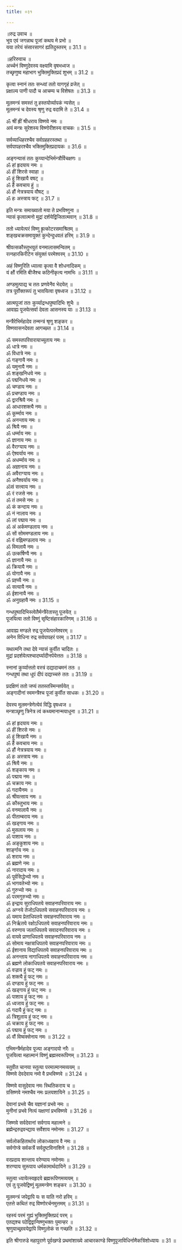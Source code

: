 ```yaml
---
title: ०३१

---
```

॥रुद्र उवाच ॥  
भूय एवं जगन्नाथ पूजां कथय मे प्रभो ॥  
यया तरेयं संसारसागरं ह्यतिदुस्तरम् ॥ 31.1 ॥  
  
॥हरिरुवाच ॥  
अर्च्चनं विष्णुदेवस्य वक्ष्यामि वृषभध्वज ॥  
तच्छृणुष्व महाभाग भुक्तिमुक्तिप्रदं शुभम् ॥ 31.2 ॥  
  
कृत्वा स्नानं ततः सन्ध्यां ततो यागगृहं व्रजेत् ॥  
प्रक्षाल्य पाणी पादौ च आचम्य च विशेषतः ॥ 31.3 ॥  
  
मूलमन्त्रं समस्तं तु हस्तयोर्व्यापकं न्यसेत् ॥  
मूलमन्त्रं च देवस्य श्रृणु रुद्र वदामि ते ॥ 31.4 ॥  
  
ॐ श्रीं ह्रीं श्रीधराय विष्णवे नमः ॥  
अयं मन्त्रः सुरेशस्य विष्णोरीशस्य वाचकः ॥ 31.5 ॥  
  
सर्वव्याधिहरश्चैव सर्वग्रहहरस्तथा ॥  
सर्वपापहरश्चैव भक्तिमुक्तिप्रदायकः ॥ 31.6 ॥  
  
अङ्गन्यासं ततः कुय्यान्देभिर्मन्त्रौर्विचक्षणः ॥  
ॐ हां हृदयाय नमः ॥  
ॐ हीं शिरसे स्वाहा ॥  
ॐ हूं शिखायै वषट्‌ ॥  
ॐ हैं कवचाय हुं ॥  
ॐ हौं नेत्रत्रयाय वौषट्‌ ॥  
ॐ हः अस्त्राय फट्‌ ॥ 31.7 ॥  
  
इति मन्त्रः समाख्यातो मया ते प्रभविष्णुना ॥  
न्यासं कृत्वात्मनो मुद्रां दर्शयेद्विजितात्मवान् ॥ 31.8 ॥  
  
ततो ध्यायेत्परं विष्णु ह्रृत्कोटरसमाश्रितम् ॥  
शङ्खचक्रसमायुक्तं कुन्देन्दुधवलं हरिम् ॥ 31.9 ॥  
  
श्रीवत्सकौस्तुभयुतं वनमालासमन्वितम् ॥  
रत्नहारकिरीटेन संयुक्तं परमेश्वरम् ॥ 31.10 ॥  
  
अहं विष्णुरिति ध्यात्वा कृत्वा वै शोधनादिकम् ॥  
यं क्षौं रमिति बीजैश्च कठिनीकृत्य नामभिः ॥ 31.11 ॥  
  
अण्डमुत्पाद्य च ततः प्रणवेनैव भेदयेत् ॥  
तत्र पूर्वोक्तरूपं तु भावयित्वा वृषध्वज ॥ 31.12 ॥  
  
आत्मपूजां ततः कुर्य्याद्रन्धपुष्पादिभिः शुभैः ॥  
आवाह्य पूजयेत्सर्वा देवता आसनस्य याः ॥ 31.13 ॥  
  
मन्त्रैरेभिर्महादेव तन्मन्त्रं श्रृणु शङ्कर ॥  
विष्णवासनदेवता आगच्छत ॥ 31.14 ॥  
  
ॐ समस्तपरिवारायाच्युताय नमः ॥  
ॐ धात्रे नमः ॥  
ॐ विधात्रे नमः ॥  
ॐ गङ्गायै नमः ॥  
ॐ यमुनायै नमः ॥  
ॐ शङ्खनिधये नमः ॥  
ॐ पद्मनिधये नमः ॥  
ॐ चण्डाय नमः ॥  
ॐ प्रचण्डाय नमः ॥  
ॐ द्वारश्रियै नमः ॥  
ॐ आधारशक्त्यै नमः ॥  
ॐ कूर्म्माय नमः ॥  
ॐ अनन्ताय नमः ॥  
ॐ श्रियै नमः ॥  
ॐ धर्म्माय नमः ॥  
ॐ ज्ञानाय नमः ॥  
ॐ वैराग्याय नमः ॥  
ॐ ऐश्वर्याय नमः ॥  
ॐ अधर्म्माय नमः ॥  
ॐ अज्ञानाय नमः ॥  
ॐ अवैराग्याय नमः ॥  
ॐ अनैश्वर्याय नमः ॥  
ॐसं सत्त्वाय नमः ॥  
ॐ रं रजसे नमः ॥  
ॐ तं तमसे नमः ॥  
ॐ कं कन्दाय नमः ॥  
ॐ नं नालाय नमः ॥  
ॐ लां पद्माय नमः ॥  
ॐ अं अर्कमण्डलाय नमः ॥  
ॐ सों सोममण्डलाय नमः ॥  
ॐ वं वह्निमण्डलाय नमः ॥  
ॐ विमलायै नमः ॥  
ॐ उत्कर्षिण्यै नमः ॥  
ॐ ज्ञानायै नमः ॥  
ॐ क्रियायै नमः ॥  
ॐ योगायै नमः ॥  
ॐ प्रह्व्यै नमः ॥  
ॐ सत्यायै नमः ॥  
ॐ ईशानायै नमः ॥  
ॐ अनुग्रहायै नमः ॥ 31.15 ॥  
  
गन्धपुष्पादिभिस्त्वेतैर्मन्त्रैरेतास्तु पूजयेत् ॥  
पूजयित्वा ततो विष्णुं सृष्टिसंहारकारिणम् ॥ 31.16 ॥  
  
आवाह्य मण्डले रुद्र पूजयेत्परमेश्वरम् ॥  
अनेन विधिना रुद्र सर्वपापहरं परम् ॥ 31.17 ॥  
  
यथात्मनि तथा देवे न्यासं कुर्वीत चादितः ॥  
मुद्रां प्रदर्शयेत्पश्चादर्घ्यादीनर्पयेत्ततः ॥ 31.18 ॥  
  
स्नानां कुर्य्यात्ततो वस्त्रं दद्यादाचमनं ततः ॥  
गन्धपुष्पं तथा धूपं दीपं दद्याच्चरुं ततः ॥ 31.19 ॥  
  
प्रदक्षिणं ततो जप्यं ततस्तस्मिन्सर्पयेत् ॥  
अङ्गादीनां स्वमन्त्रैश्च पूजां कुर्वीत साधकः ॥ 31.20 ॥  
  
देवस्य मूलमन्त्रेणेत्येवं विद्धि वृषध्वज ॥  
मन्त्राञ्छृणु त्रिनेत्र त्वं कथ्यमानान्मयाधुना ॥ 31.21 ॥  
  
ॐ हां हृदयाय नमः ॥  
ॐ हीं शिरसे नमः ॥  
ॐ हूं शिखायै नमः ॥  
ॐ हैं कवचाय नमः ॥  
ॐ हौं नेत्रत्रयाय नमः ॥  
ॐ हः अस्त्राय नमः ॥  
ॐ श्रियै नमः ॥  
ॐ शङ्काय नमः ॥  
ॐ पद्माय नमः ॥  
ॐ चक्राय नमः ॥  
ॐ गदायैनमः ॥  
ॐ श्रीवत्साय नमः ॥  
ॐ कौस्तुभाय नमः ॥  
ॐ वनमालायै नमः ॥  
ॐ पीताम्बराय नमः ॥  
ॐ खड्गाय नमः ॥  
ॐ मुसलाय नमः ॥  
ॐ पाशाय नमः ॥  
ॐ अङ्कुशाय नमः ॥  
शार्ङ्गाय नमः ॥  
ॐ शराय नमः ॥  
ॐ ब्रह्मणे नमः ॥  
ॐ नारादाय नमः ॥  
ॐ पूर्वसिद्धेभ्यो नमः ॥  
ॐ भागवतेभ्यो नमः ॥  
ॐ गुरुभ्यो नमः ॥  
ॐ परमगुरुभ्यो नमः ॥  
ॐ इन्द्राय सुराधिपतये सवाहनपरिवाराय नमः ॥  
ॐ अग्नये तेजोऽधिपतये सवाहनपरिवाराय नमः ॥  
ॐ यमाय प्रेताधिपतये सवाहनपरिवाराय नमः ॥  
ॐ निर्ऋतये रक्षोऽधिपतये सवाहनपरिवाराय नमः ॥  
ॐ वरुणाय जलाधिपतये सवादनपरिवाराय नमः ॥  
ॐ वायवे प्राणाधिपतये सवाहनपरिवाराय नमः ॥  
ॐ सोमाय नक्षत्राधिपतये सवाहनपरिवाराय नमः ॥  
ॐ ईशानाय विद्याधिपतये सवाहनपरिवाराय नमः ॥  
ॐ अनन्ताय नागाधिपतये सवाहनपरिवाराय नमः ॥  
ॐ ब्रह्मणे लोकाधिपतये सवाहनपरिवाराय नमः ॥  
ॐ वज्राय हुं फट्‌ नमः ॥  
ॐ शक्त्यै हुं फट्‌ नमः ॥  
ॐ दण्डाय हुं फट्‌ नमः ॥  
ॐ खड्गाय हुं फट्‌ नमः ॥  
ॐ पाशाय हुं फट्‌ नमः ॥  
ॐ ध्वजाय हुं फट् नमः ॥  
ॐ गदायै हुं फट्‌ नमः ॥  
ॐ त्रिशूलाय हुं फट्‌ नमः ॥  
ॐ चक्राय हुं फट् नमः ॥  
ॐ पद्माय हुं फट् नमः ॥  
ॐ वौं विष्वक्सेनाय नमः ॥ 31.22 ॥  
  
एभिमन्त्रैर्महादेव पूज्या अङ्गादयो नरैः ॥  
पूजयित्वा महात्मानं विष्णुं ब्रह्मस्वरूपिणम् ॥ 31.23 ॥  
  
स्तुवीत चानया स्तुत्या परमात्मानमव्ययम् ॥  
विष्णवे देवदेवाय नमो वै प्रभविष्णवे ॥ 31.24 ॥  
  
विष्णवे वासुदेवाय नमः स्थितिकराय च ॥  
ग्रसिष्णवे नमश्चैव नमः प्रलयशायिने ॥ 31.25 ॥  
  
देवानां प्रभवे चैव यज्ञानां प्रभवे नमः ॥  
मुनीनां प्रभवे नित्यं यक्षाणां प्रभविष्णवे ॥ 31.26 ॥  
  
जिष्णवे सर्वदेवानां सर्वगाय महात्मने ॥  
ब्रह्मेन्द्ररुद्रवन्द्याय सर्वेशाय नमोनमः ॥ 31.27 ॥  
  
सर्वलोकहितार्थाय लोकाध्यक्षाय वै नमः ॥  
सर्वगोप्त्रे सर्वकर्त्रे सर्वदुष्टविनाशिने ॥ 31.28 ॥  
  
वरप्रदाय शान्ताय वरेण्याय नमोनमः ॥  
शरण्याय सुरूपाय धर्मकामार्थदायिने ॥ 31.29 ॥  
  
स्तुत्वा ध्यायेत्स्वहृदये ब्रह्मरूपिणमव्ययम् ॥  
एवं तु पूजयेद्विष्णुं मूलमन्त्रेण शङ्कर ॥ 31.30 ॥  
  
मूलमन्त्रं जपेद्वापि यः स याति नरो हरिम् ॥  
एतत्ते कथितं रुद्र विष्णोरर्चनमुत्तमम् ॥ 31.31 ॥  
  
रहस्यं परमं गुह्यं भुक्तिमुक्तिप्रदं परम् ॥  
एतद्यश्च पठेद्विद्वान्विष्णुभक्तः पुमान्हर ॥  
श्रृणुयाच्छ्रावयेद्वापि विष्णुलोकं स गच्छति ॥ 31.32 ॥  
  
इति श्रीगारुडे महापुराणे पूर्वखण्डे प्रथमांशाख्ये आचारकाण्डे विष्णुपूजाविधिर्नामैकत्रिंशोध्यायः ॥ 31 ॥